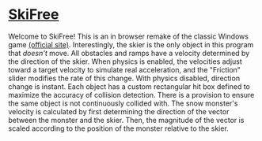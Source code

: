 # [SkiFree](http://www.nickalzapiedi.com/ski)
Welcome to SkiFree! This is an in browser remake of the classic Windows game [(official site)](http://ski.ihoc.net/).  Interestingly, the skier is the only object in this program that *doesn't* move.  All obstacles and ramps have a velocity determined by the direction of the skier.  When physics is enabled, the velocities adjust toward a target velocity to simulate real acceleration, and the "Friction" slider modifies the rate of this change.  With physics disabled, direction change is instant.  Each object has a custom rectangular hit box defined to maximize the accuracy of collision detection.  There is a provision to ensure the same object is not continuously collided with.  The snow monster's velocity is calculated by first determining the direction of the vector between the monster and the skier. Then, the magnitude of the vector is scaled according to the position of the monster relative to the skier.
